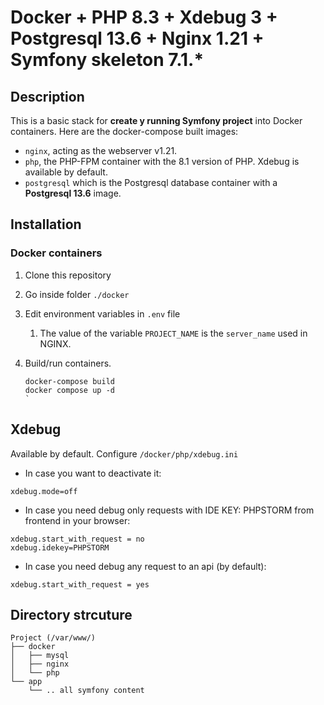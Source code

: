 
# Docker + PHP 8.3 + Xdebug 3 + Postgresql 13.6 + Nginx 1.21 + Symfony skeleton 7.1.*

## Description

This is a basic stack for **create y running Symfony project** into Docker containers.
Here are the docker-compose built images:

- `nginx`, acting as the webserver v1.21.
- `php`, the PHP-FPM container with the 8.1 version of PHP. Xdebug is available by default.
- `postgresql` which is the Postgresql database container with a **Postgresql 13.6** image.

## Installation

### Docker containers

1. Clone this repository
2. Go inside folder `./docker`
3. Edit environment variables in ``.env`` file
   1. The value of the variable `PROJECT_NAME` is the `server_name` used in NGINX.
   
4. Build/run containers.
   ```
   docker-compose build
   docker compose up -d
   `
## Xdebug
Available by default. Configure `/docker/php/xdebug.ini`
- In case you want to deactivate it:
```
xdebug.mode=off
```
- In case you need debug only requests with IDE KEY: PHPSTORM from frontend in your browser:
```
xdebug.start_with_request = no
xdebug.idekey=PHPSTORM
```
- In case you need debug any request to an api (by default):
```
xdebug.start_with_request = yes
```

## Directory strcuture
```
Project (/var/www/)
├── docker
│   ├── mysql
│   ├── nginx
│   └── php
└── app
    └── .. all symfony content
```
